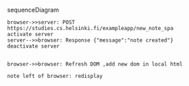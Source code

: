 sequenceDiagram

    browser->>server: POST https://studies.cs.helsinki.fi/exampleapp/new_note_spa
    activate server
    server-->>browser: Response {"message":"note created"}
    deactivate server


    browser->>browser: Refresh DOM ,add new dom in local html 

    note left of browser: redisplay 

